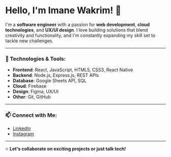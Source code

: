 # Hello, I'm Imane Wakrim! 👋 

I'm a **software engineer** with a passion for **web development**, **cloud technologies**, and **UX/UI design**. I love building solutions that blend creativity and functionality, and I'm constantly expanding my skill set to tackle new challenges.

---

### 🔧 Technologies & Tools:

- **Frontend**: React, JavaScript, HTML5, CSS3, React Native
- **Backend**: Node.js, Express.js, REST APIs
- **Database**: Google Sheets API, SQL
- **Cloud**: Firebase
- **Design**: Figma, UX/UI
- **Other**: Git, GitHub

---

### 📫 Connect with Me:

- [LinkedIn](https://www.linkedin.com/in/imane-wakrim-8b79a6247/)
- [Instagram](https://www.instagram.com/imanewkm/)

---

⭐️ **Let's collaborate on exciting projects or just talk tech!**
